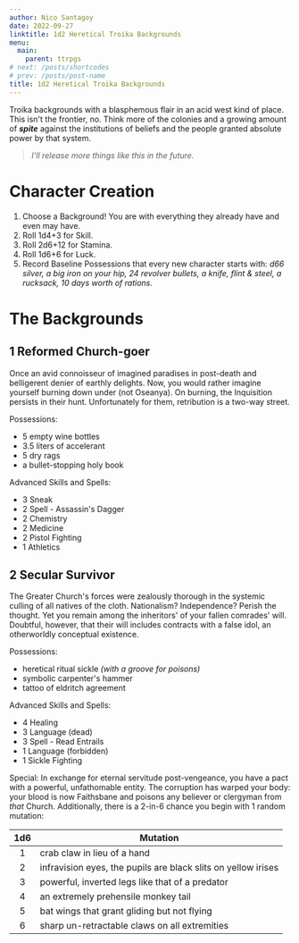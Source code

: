 ```yaml
---
author: Nico Santagoy
date: 2022-09-27
linktitle: 1d2 Heretical Troika Backgrounds
menu:
  main:
    parent: ttrpgs
# next: /posts/shortcodes
# prev: /posts/post-name
title: 1d2 Heretical Troika Backgrounds
---
```


Troika backgrounds with a blasphemous flair in an acid west kind of place. This isn't the frontier, no. Think more of the colonies and a growing amount of ***spite*** against the institutions of beliefs and the people granted absolute power by that system.

> *I'll release more things like this in the future.*

# Character Creation

1. Choose a Background! You are with everything they already have and even may have.
2. Roll 1d4+3 for Skill.
3. Roll 2d6+12 for Stamina.
4. Roll 1d6+6 for Luck.
5. Record Baseline Possessions that every new character starts with: *d66 silver, a big iron on your hip, 24 revolver bullets, a knife, flint & steel, a rucksack, 10 days worth of rations.*

# The Backgrounds

## 1 Reformed Church-goer

Once an avid connoisseur of imagined paradises in post-death and belligerent denier of earthly delights. Now, you would rather imagine yourself burning down under (not Oseanya). On burning, the Inquisition persists in their hunt. Unfortunately for them, retribution is a two-way street.

Possessions:

- 5 empty wine bottles
- 3.5 liters of accelerant
- 5 dry rags
- a bullet-stopping holy book

Advanced Skills and Spells:

- 3 Sneak
- 2 Spell - Assassin's Dagger
- 2 Chemistry
- 2 Medicine
- 2 Pistol Fighting
- 1 Athletics

## 2 Secular Survivor

The Greater Church's forces were zealously thorough in the systemic culling of all natives of the cloth. Nationalism? Independence? Perish the thought. Yet you remain among the inheritors' of your fallen comrades' will. Doubtful, however, that their will includes contracts with a false idol, an otherworldly conceptual existence.

Possessions:

- heretical ritual sickle *(with a groove for poisons)*
- symbolic carpenter's hammer
- tattoo of eldritch agreement

Advanced Skills and Spells:

- 4 Healing
- 3 Language (dead)
- 3 Spell - Read Entrails
- 1 Language (forbidden)
- 1 Sickle Fighting

Special:
In exchange for eternal servitude post-vengeance, you have a pact with a powerful, unfathomable entity. The corruption has warped your body: your blood is now Faithsbane and poisons any believer or clergyman from *that* Church. Additionally, there is a 2-in-6 chance you begin with 1 random mutation:

| 1d6 | Mutation                                                      |
|:---:| ------------------------------------------------------------- |
|  1  | crab claw in lieu of a hand                                   |
|  2  | infravision eyes, the pupils are black slits on yellow irises |
|  3  | powerful, inverted legs like that of a predator               |
|  4  | an extremely prehensile monkey tail                           |
|  5  | bat wings that grant gliding but not flying                   |
|  6  | sharp un-retractable claws on all extremities                 |
